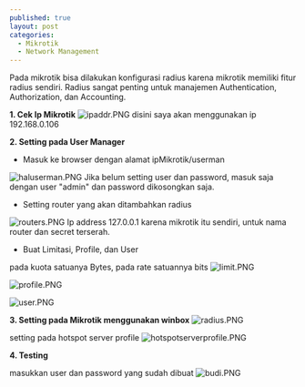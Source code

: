 ```yaml
---
published: true
layout: post
categories:
  - Mikrotik
  - Network Management
---
```

Pada mikrotik bisa dilakukan konfigurasi radius karena mikrotik memiliki fitur radius sendiri. Radius sangat penting untuk manajemen Authentication, Authorization, dan Accounting.

**1. Cek Ip Mikrotik**
![ipaddr.PNG]({{site.baseurl}}/images/ipaddr.PNG)
disini saya akan menggunakan ip 192.168.0.106

**2. Setting pada User Manager**
- Masuk ke browser dengan alamat ipMikrotik/userman

![haluserman.PNG]({{site.baseurl}}/images/haluserman.PNG)
Jika belum setting user dan password, masuk saja dengan user "admin" dan password dikosongkan saja.

- Setting router yang akan ditambahkan radius

![routers.PNG]({{site.baseurl}}/images/routers.PNG)
Ip address 127.0.0.1 karena mikrotik itu sendiri, untuk nama router dan secret terserah.

- Buat Limitasi, Profile, dan User

pada kuota satuanya Bytes, pada rate satuannya bits
![limit.PNG]({{site.baseurl}}/images/limit.PNG)

![profile.PNG]({{site.baseurl}}/images/profile.PNG)

![user.PNG]({{site.baseurl}}/images/user.PNG)


**3. Setting pada Mikrotik menggunakan winbox**
![radius.PNG]({{site.baseurl}}/images/radius.PNG)

setting pada hotspot server profile
![hotspotserverprofile.PNG]({{site.baseurl}}/images/hotspotserverprofile.PNG)

**4. Testing**

masukkan user dan password yang sudah dibuat
![budi.PNG]({{site.baseurl}}/images/budi.PNG)

